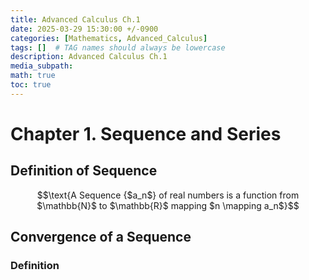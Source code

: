 ```yaml
---
title: Advanced Calculus Ch.1
date: 2025-03-29 15:30:00 +/-0900
categories: [Mathematics, Advanced_Calculus]
tags: []  # TAG names should always be lowercase
description: Advanced Calculus Ch.1
media_subpath: 
math: true
toc: true
---
```

# **Chapter 1. Sequence and Series** 
## **Definition of Sequence**
$$\text{A Sequence {$a_n$} of real numbers is a function from $\mathbb{N}$ to $\mathbb{R}$ mapping $n \mapping a_n$}$$
## **Convergence of a Sequence**
### **Definition**
